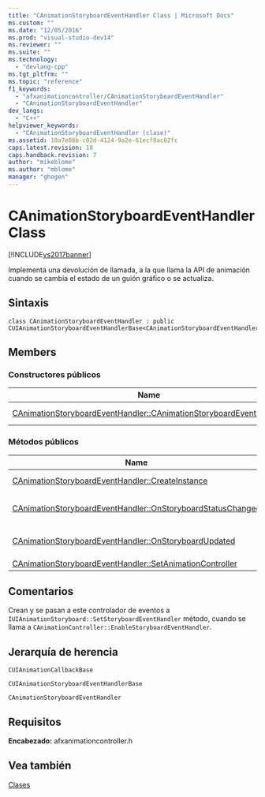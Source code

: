 ```yaml
---
title: "CAnimationStoryboardEventHandler Class | Microsoft Docs"
ms.custom: ""
ms.date: "12/05/2016"
ms.prod: "visual-studio-dev14"
ms.reviewer: ""
ms.suite: ""
ms.technology: 
  - "devlang-cpp"
ms.tgt_pltfrm: ""
ms.topic: "reference"
f1_keywords: 
  - "afxanimationcontroller/CAnimationStoryboardEventHandler"
  - "CAnimationStoryboardEventHandler"
dev_langs: 
  - "C++"
helpviewer_keywords: 
  - "CAnimationStoryboardEventHandler (clase)"
ms.assetid: 10a7e86b-c02d-4124-9a2e-61ecf8ac62fc
caps.latest.revision: 18
caps.handback.revision: 7
author: "mikeblome"
ms.author: "mblome"
manager: "ghogen"
---
```

# CAnimationStoryboardEventHandler Class
[!INCLUDE[vs2017banner](../../assembler/inline/includes/vs2017banner.md)]

Implementa una devolución de llamada, a la que llama la API de animación cuando se cambia el estado de un guión gráfico o se actualiza.  
  
## Sintaxis  
  
```  
class CAnimationStoryboardEventHandler : public CUIAnimationStoryboardEventHandlerBase<CAnimationStoryboardEventHandler>;  
```  
  
## Members  
  
### Constructores públicos  
  
|Name|Descripción|  
|----------|-----------------|  
|[CAnimationStoryboardEventHandler::CAnimationStoryboardEventHandler](../Topic/CAnimationStoryboardEventHandler::CAnimationStoryboardEventHandler.md)|Crea un objeto `CAnimationStoryboardEventHandler`.|  
  
### Métodos públicos  
  
|Name|Descripción|  
|----------|-----------------|  
|[CAnimationStoryboardEventHandler::CreateInstance](../Topic/CAnimationStoryboardEventHandler::CreateInstance.md)|Crea una instancia de devolución de `CAnimationStoryboardEventHandler` .|  
|[CAnimationStoryboardEventHandler::OnStoryboardStatusChanged](../Topic/CAnimationStoryboardEventHandler::OnStoryboardStatusChanged.md)|Administra los eventos de `OnStoryboardStatusChanged` , que aparecen cuando cambia el estado de un guión gráfico \(reemplaza `CUIAnimationStoryboardEventHandlerBase::OnStoryboardStatusChanged`.\)|  
|[CAnimationStoryboardEventHandler::OnStoryboardUpdated](../Topic/CAnimationStoryboardEventHandler::OnStoryboardUpdated.md)|Administra los eventos de `OnStoryboardUpdated` , que aparecen cuando se actualiza un guión gráfico \(reemplaza `CUIAnimationStoryboardEventHandlerBase::OnStoryboardUpdated`.\)|  
|[CAnimationStoryboardEventHandler::SetAnimationController](../Topic/CAnimationStoryboardEventHandler::SetAnimationController.md)|Almacena un puntero al controlador de animación para enrutar eventos.|  
  
## Comentarios  
 Crean y se pasan a este controlador de eventos a `IUIAnimationStoryboard::SetStoryboardEventHandler` método, cuando se llama a `CAnimationController::EnableStoryboardEventHandler`.  
  
## Jerarquía de herencia  
 `CUIAnimationCallbackBase`  
  
 `CUIAnimationStoryboardEventHandlerBase`  
  
 `CAnimationStoryboardEventHandler`  
  
## Requisitos  
 **Encabezado:** afxanimationcontroller.h  
  
## Vea también  
 [Clases](../../mfc/reference/mfc-classes.md)